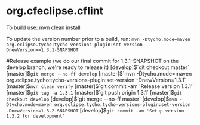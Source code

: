 org.cfeclipse.cflint
========

To build use:
mvn clean install

To update the version number prior to a build, run:
`mvn -Dtycho.mode=maven org.eclipse.tycho:tycho-versions-plugin:set-version -DnewVersion==1.3.1-SNAPSHOT` 

#Release example
(we do our final commit for 1.3.1-SNAPSHOT on the develop branch, we're ready to release it)
[develop]$`git checkout master`
 [master]$`git merge --no-ff develop`
 [master]$`mvn -Dtycho.mode=maven org.eclipse.tycho:tycho-versions-plugin:set-version -DnewVersion=1.3.1`
 [master]$`mvn clean verify`
 [master]$`git commit -am 'Release version 1.3.1'`
 [master]$`git tag -a 1.3.1`
 [master]$`git push origin 1.3.1`
 [master]$`git checkout develop`
[develop]$`git merge --no-ff master`
[develop]$`mvn -Dtycho.mode=maven org.eclipse.tycho:tycho-versions-plugin:set-version -DnewVersion=1.3.2-SNAPSHOT`
[develop]$`git commit -am 'Setup version 1.3.2 for development'`
